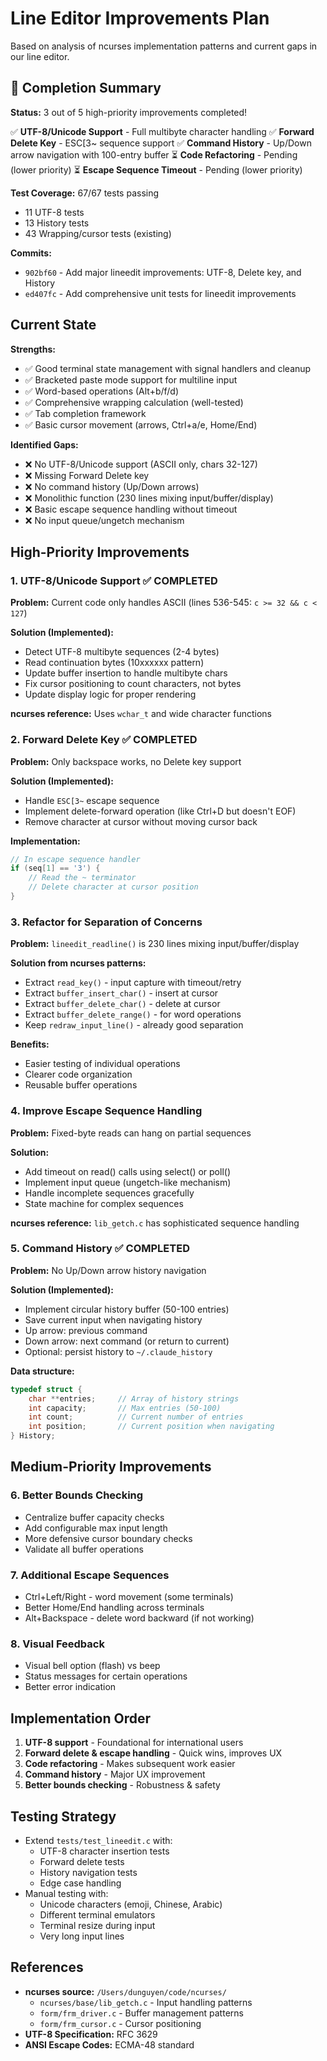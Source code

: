 # Line Editor Improvements Plan

Based on analysis of ncurses implementation patterns and current gaps in our line editor.

## 🎉 Completion Summary

**Status:** 3 out of 5 high-priority improvements completed!

✅ **UTF-8/Unicode Support** - Full multibyte character handling
✅ **Forward Delete Key** - ESC[3~ sequence support
✅ **Command History** - Up/Down arrow navigation with 100-entry buffer
⏳ **Code Refactoring** - Pending (lower priority)
⏳ **Escape Sequence Timeout** - Pending (lower priority)

**Test Coverage:** 67/67 tests passing
- 11 UTF-8 tests
- 13 History tests
- 43 Wrapping/cursor tests (existing)

**Commits:**
- `902bf60` - Add major lineedit improvements: UTF-8, Delete key, and History
- `ed407fc` - Add comprehensive unit tests for lineedit improvements

## Current State

**Strengths:**
- ✅ Good terminal state management with signal handlers and cleanup
- ✅ Bracketed paste mode support for multiline input
- ✅ Word-based operations (Alt+b/f/d)
- ✅ Comprehensive wrapping calculation (well-tested)
- ✅ Tab completion framework
- ✅ Basic cursor movement (arrows, Ctrl+a/e, Home/End)

**Identified Gaps:**
- ❌ No UTF-8/Unicode support (ASCII only, chars 32-127)
- ❌ Missing Forward Delete key
- ❌ No command history (Up/Down arrows)
- ❌ Monolithic function (230 lines mixing input/buffer/display)
- ❌ Basic escape sequence handling without timeout
- ❌ No input queue/ungetch mechanism

## High-Priority Improvements

### 1. UTF-8/Unicode Support ✅ COMPLETED
**Problem:** Current code only handles ASCII (lines 536-545: `c >= 32 && c < 127`)

**Solution (Implemented):**
- Detect UTF-8 multibyte sequences (2-4 bytes)
- Read continuation bytes (10xxxxxx pattern)
- Update buffer insertion to handle multibyte chars
- Fix cursor positioning to count characters, not bytes
- Update display logic for proper rendering

**ncurses reference:** Uses `wchar_t` and wide character functions

### 2. Forward Delete Key ✅ COMPLETED
**Problem:** Only backspace works, no Delete key support

**Solution (Implemented):**
- Handle `ESC[3~` escape sequence
- Implement delete-forward operation (like Ctrl+D but doesn't EOF)
- Remove character at cursor without moving cursor back

**Implementation:**
```c
// In escape sequence handler
if (seq[1] == '3') {
    // Read the ~ terminator
    // Delete character at cursor position
}
```

### 3. Refactor for Separation of Concerns
**Problem:** `lineedit_readline()` is 230 lines mixing input/buffer/display

**Solution from ncurses patterns:**
- Extract `read_key()` - input capture with timeout/retry
- Extract `buffer_insert_char()` - insert at cursor
- Extract `buffer_delete_char()` - delete at cursor
- Extract `buffer_delete_range()` - for word operations
- Keep `redraw_input_line()` - already good separation

**Benefits:**
- Easier testing of individual operations
- Clearer code organization
- Reusable buffer operations

### 4. Improve Escape Sequence Handling
**Problem:** Fixed-byte reads can hang on partial sequences

**Solution:**
- Add timeout on read() calls using select() or poll()
- Implement input queue (ungetch-like mechanism)
- Handle incomplete sequences gracefully
- State machine for complex sequences

**ncurses reference:** `lib_getch.c` has sophisticated sequence handling

### 5. Command History ✅ COMPLETED
**Problem:** No Up/Down arrow history navigation

**Solution (Implemented):**
- Implement circular history buffer (50-100 entries)
- Save current input when navigating history
- Up arrow: previous command
- Down arrow: next command (or return to current)
- Optional: persist history to `~/.claude_history`

**Data structure:**
```c
typedef struct {
    char **entries;     // Array of history strings
    int capacity;       // Max entries (50-100)
    int count;          // Current number of entries
    int position;       // Current position when navigating
} History;
```

## Medium-Priority Improvements

### 6. Better Bounds Checking
- Centralize buffer capacity checks
- Add configurable max input length
- More defensive cursor boundary checks
- Validate all buffer operations

### 7. Additional Escape Sequences
- Ctrl+Left/Right - word movement (some terminals)
- Better Home/End handling across terminals
- Alt+Backspace - delete word backward (if not working)

### 8. Visual Feedback
- Visual bell option (flash) vs beep
- Status messages for certain operations
- Better error indication

## Implementation Order

1. **UTF-8 support** - Foundational for international users
2. **Forward delete & escape handling** - Quick wins, improves UX
3. **Code refactoring** - Makes subsequent work easier
4. **Command history** - Major UX improvement
5. **Better bounds checking** - Robustness & safety

## Testing Strategy

- Extend `tests/test_lineedit.c` with:
  - UTF-8 character insertion tests
  - Forward delete tests
  - History navigation tests
  - Edge case handling
- Manual testing with:
  - Unicode characters (emoji, Chinese, Arabic)
  - Different terminal emulators
  - Terminal resize during input
  - Very long input lines

## References

- **ncurses source:** `/Users/dunguyen/code/ncurses/`
  - `ncurses/base/lib_getch.c` - Input handling patterns
  - `form/frm_driver.c` - Buffer management patterns
  - `form/frm_cursor.c` - Cursor positioning
- **UTF-8 Specification:** RFC 3629
- **ANSI Escape Codes:** ECMA-48 standard
